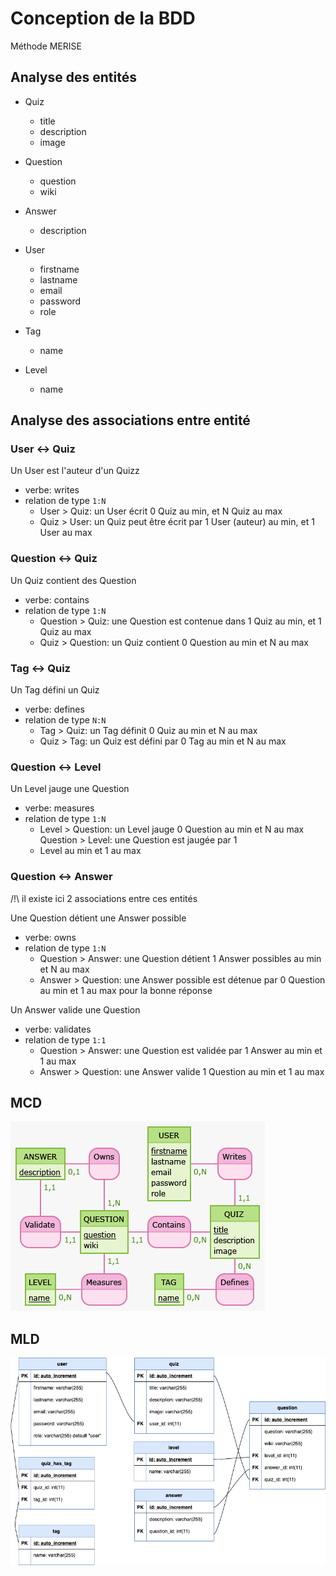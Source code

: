 # Conception de la BDD
Méthode MERISE

## Analyse des entités
- Quiz
  - title
  - description
  - image  

- Question
  - question
  - wiki
  
- Answer
  - description

- User
  - firstname
  - lastname
  - email
  - password
  - role

- Tag
  - name

- Level
  - name

## Analyse des associations entre entité
### User <-> Quiz  
Un User est l'auteur d'un Quizz

- verbe: writes
- relation de type `1:N`  
  - User > Quiz: un User écrit 0 Quiz au min, et N Quiz au max
  - Quiz > User: un Quiz peut être écrit par 1 User (auteur) au min, et 1 User au max

### Question <-> Quiz
Un Quiz contient des Question

- verbe: contains
- relation de type `1:N`
  - Question > Quiz: une Question est contenue dans 1 Quiz au min, et 1 Quiz au max
  - Quiz > Question: un Quiz contient 0 Question au min et N au max

### Tag <-> Quiz
Un Tag défini un Quiz

- verbe: defines
- relation de type `N:N`
  - Tag > Quiz: un Tag définit 0 Quiz au min et N au max
  - Quiz > Tag: un Quiz est défini par 0 Tag au min et N au max

### Question <-> Level
Un Level jauge une Question

- verbe: measures
- relation de type `1:N`
  - Level > Question: un Level jauge 0 Question au min et N au max
Question > Level: une Question est jaugée par 1 
  - Level au min et 1 au max

### Question <-> Answer
/!\ il existe ici 2 associations entre ces entités

Une Question détient une Answer possible

- verbe: owns
- relation de type `1:N`
  - Question > Answer: une Question détient 1 Answer possibles au min et N au max
  - Answer > Question: une Answer possible est détenue par 0 Question au min et 1 au max
pour la bonne réponse

Un Answer valide une Question

- verbe: validates
- relation de type `1:1`
  - Question > Answer: une Question est validée par 1 Answer au min et 1 au max
  - Answer > Question: une Answer valide 1 Question au min et 1 au max

## MCD
![mcd](./docs/MCD.png)

## MLD
![mld](./docs/MLD.png)